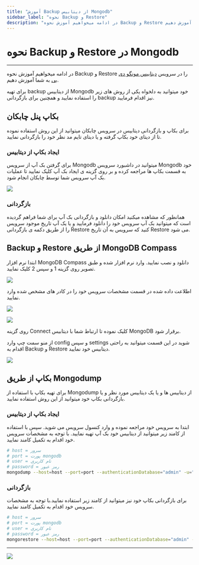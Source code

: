 ```yaml
---
title: "آموزش Backup از دیتابیس Mongodb"
sidebar_label: "نحوه ‌Backup و Restore"
description: "در ادامه میخواهیم آموزش نحوه ‌Backup و Restore در سرویس ابری مونگو دی بی را به شما آموزش دهیم."
---
```


# نحوه ‌Backup و Restore در Mongodb
---

در ادامه میخواهیم آموزش نحوه ‌Backup و Restore را در سرویس [دیتابیس مونگو دی بی](https://chabokan.net/services/mongodb/) به شما آموزش دهیم.

برای تهیه backup از دیتابیس Mongodb خود میتوانید به دلخواه یکی از روش های زیر را استفاده نمایید و همچنین برای بازگردانی backup نیز اقدام فرمایید.

## بکاپ پنل چابکان

برای بکاپ و بازگردانی دیتابیس در سرویس چابکان میتوانید از این روش استفاده نموده تا از دیتای خود بکاپ گرفته و یا دیتای تایم مد نظر خود را بازگردانی نمایید.

### ایجاد بکاپ از دیتابیس
برای گرفتن بک آپ از سرویس Mongodb میتوانید در داشبورد سرویس Mongodb خود به قسمت بکاپ ها مراجعه کرده و بر روی گزینه ی ایجاد بک آپ کلیک نمایید تا عملیات بک آپ سرویس شما توسط چابکان انجام شود.

![](https://s1.chabokan.net/docs/images/database_backup_2.jpg)

### بازگردانی
همانطور که مشاهده میکنید امکان دانلود و بازگردانی بک آپ برای شما فراهم گردیده است که میتوانید بک آپ سرویس خود را دانلود فرمایید و یا یک آپ تاریخ موجود سرویس را از طریق دکمه ی بازگردانی Restore کنید که سرویس به آن تاریخ Restore می شود.

## ‌Backup و Restore از طریق MongoDB Compass

ابتدا نرم افزار MongoDB Compass دانلود و نصب نمایید.
وارد نرم افزار شده و طبق تصویر روی گزینه 1 و سپس 2 کلیک نمایید.

![](https://s1.chabokan.net/docs/images/mongodb-compass11.png)

اطلاعت داده شده در قسمت مشخصات سرویس خود را در کادر های مشخص شده وارد نمایید.

![](https://s1.chabokan.net/docs/images/mongodb-Compass22.png)

![](https://s1.chabokan.net/docs/images/mongodb-Compass333.png)

روی گزینه Connect کلیک نموده تا ارتباط شما با دیتابیس MongoDB برقرار شود.

از منو سمت چپ وارد config و سپس settings شوید در این قسمت میتوانید به راحتی اقدام به ‌Backup و Restore دیتابیس خود نمایید.

![](https://s1.chabokan.net/docs/images/mongodb-Compass411.png)

## بکاپ از طریق Mongodump

برای تهیه بکاپ با استفاده از Mongodump از دیتابیس ها و یا یک دیتابیس مورد نظر و یا بازگردانی بکاپ خود میتوانید از این روش استفاده نمایید.

### ایجاد بکاپ از دیتابیس
 
ابتدا به سرویس خود مراجعه نموده و وارد کنسول سرویس می شوید. سپس با استفاده از کامند زیر میتوانید از دیتابیس خود بک آپ تهیه نمایید. با توجه به مشخصات سرویس خود اقدام به تکمیل کامند نمایید.

```bash
# host = سرور
# port = پورت mongodb
# user = نام کاربری
# password = رمز عبور
mongodump --host=host --port=port --authenticationDatabase="admin" -u="user" -p="password" --out=filename
```

### بازگردانی

برای بازگردانی بکاپ خود نیز میتوانید از کامند زیر استفاده نمایید.با توجه به مشخصات سرویس خود اقدام به تکمیل کامند نمایید.

```bash
# host = سرور
# port = پورت mongodb
# user = نام کاربری
# password = رمز عبور
mongorestore --host=host --port=port --authenticationDatabase="admin" -u="user" -p="password" ./filename/
```

---
<a href="https://hub.chabokan.net/fa/services/create/mongodb" ><img src="https://s1.chabokan.net/docs/images/mongodb-banner.png" /></a>